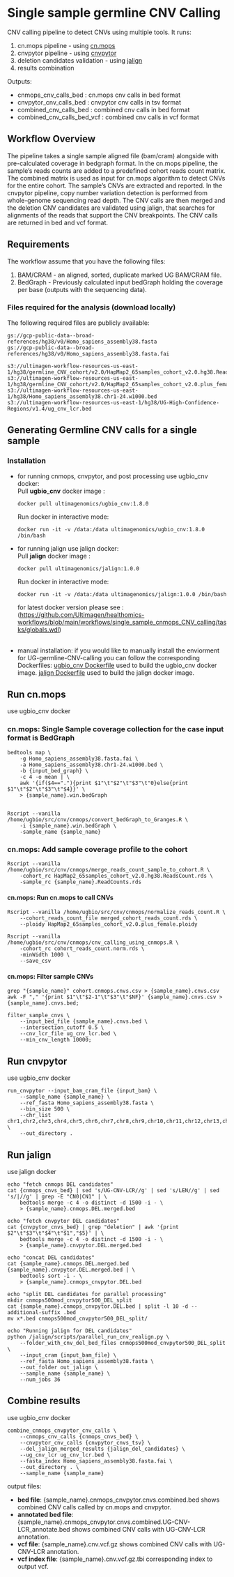# Single sample germline CNV Calling

CNV calling pipeline to detect CNVs using multiple tools.
It runs: 
1. cn.mops pipeline - using [cn.mops](https://github.com/Ultimagen/cn.mops)
2. cnvpytor pipeline - using [cnvpytor](https://github.com/abyzovlab/CNVpytor)
3. deletion candidates validation - using [jalign](https://github.com/Ultimagen/jalign)
4. results combination

Outputs: 
- cnmops_cnv_calls_bed : cn.mops cnv calls in bed format
- cnvpytor_cnv_calls_bed : cnvpytor cnv calls in tsv format
- combined_cnv_calls_bed : combined cnv calls in bed format
- combined_cnv_calls_bed_vcf : combined cnv calls in vcf format

## Workflow Overview
The pipeline takes a single sample aligned file (bam/cram) alongside with pre-calculated coverage in bedgraph format. 
In the cn.mops pipeline, the sample’s reads counts are added to a predefined cohort reads count matrix. The combined matrix is used as input for cn.mops algorithm to detect CNVs for the entire cohort. The sample’s CNVs are extracted and reported.
In the cnvpytor pipeline, copy number variation detection is performed from whole-genome sequencing read depth.
The CNV calls are then merged and the deletion CNV candidates are validated using jalign, that searches for alignments of the reads that support the CNV breakpoints. 
The CNV calls are returned in bed and vcf format. 

## Requirements

The workflow assume that you have the following files: 
1. BAM/CRAM - an aligned, sorted, duplicate marked UG BAM/CRAM file.
2. BedGraph - Previously calculated input bedGraph holding the coverage per base (outputs with the sequencing data).

### Files required for the analysis (download locally)
The following required files are publicly available:

    gs://gcp-public-data--broad-references/hg38/v0/Homo_sapiens_assembly38.fasta
    gs://gcp-public-data--broad-references/hg38/v0/Homo_sapiens_assembly38.fasta.fai
    
	s3://ultimagen-workflow-resources-us-east-1/hg38/germline_CNV_cohort/v2.0/HapMap2_65samples_cohort_v2.0.hg38.ReadsCount.rds
    s3://ultimagen-workflow-resources-us-east-1/hg38/germline_CNV_cohort/v2.0/HapMap2_65samples_cohort_v2.0.plus_female.ploidy
	s3://ultimagen-workflow-resources-us-east-1/hg38/Homo_sapiens_assembly38.chr1-24.w1000.bed
    s3://ultimagen-workflow-resources-us-east-1/hg38/UG-High-Confidence-Regions/v1.4/ug_cnv_lcr.bed

	
## Generating Germline CNV calls for a single sample

### Installation 
* for running cnmops, cnvpytor, and post processing use ugbio_cnv docker: <br>
	Pull **ugbio_cnv** docker image :
	```
	docker pull ultimagenomics/ugbio_cnv:1.8.0
	```
	Run docker in interactive mode: 
	```
	docker run -it -v /data:/data ultimagenomics/ugbio_cnv:1.8.0 /bin/bash
	```	
* for running jalign use jalign docker: <br>
    Pull **jalign** docker image :
	```
	docker pull ultimagenomics/jalign:1.0.0
	```
	Run docker in interactive mode: 
	```
	docker run -it -v /data:/data ultimagenomics/jalign:1.0.0 /bin/bash
	```
    for latest docker version please see : (https://github.com/Ultimagen/healthomics-workflows/blob/main/workflows/single_sample_cnmops_CNV_calling/tasks/globals.wdl)<br><br>

* manual installation: 
if you would like to manually install the enviorment for UG-germline-CNV-calling you can follow the corresponding Dockerfiles:
[ugbio_cnv Dockerfile](https://github.com/Ultimagen/ugbio-utils/blob/main/src/cnv/Dockerfile) used to build the ugbio_cnv docker image.
[jalign Dockerfile](https://github.com/Ultimagen/jalign/blob/main/Dockerfile) used to build the jalign docker image.

## Run cn.mops

use ugbio_cnv docker

### cn.mops: Single Sample coverage collection for the case input format is BedGraph
```
bedtools map \
	-g Homo_sapiens_assembly38.fasta.fai \
	-a Homo_sapiens_assembly38.chr1-24.w1000.bed \
	-b {input_bed_graph} \
	-c 4 -o mean | \
	awk '{if($4=="."){print $1"\t"$2"\t"$3"\t"0}else{print $1"\t"$2"\t"$3"\t"$4}}' \
	> {sample_name}.win.bedGraph


Rscript --vanilla /home/ugbio/src/cnv/cnmops/convert_bedGraph_to_Granges.R \
	-i {sample_name}.win.bedGraph \
	-sample_name {sample_name}
```

### cn.mops: Add sample coverage profile to the cohort
```
Rscript --vanilla /home/ugbio/src/cnv/cnmops/merge_reads_count_sample_to_cohort.R \
	-cohort_rc HapMap2_65samples_cohort_v2.0.hg38.ReadsCount.rds \
	-sample_rc {sample_name}.ReadCounts.rds
```

#### cn.mops: Run cn.mops to call CNVs
```
Rscript --vanilla /home/ugbio/src/cnv/cnmops/normalize_reads_count.R \
	--cohort_reads_count_file merged_cohort_reads_count.rds \
    --ploidy HapMap2_65samples_cohort_v2.0.plus_female.ploidy
	
Rscript --vanilla /home/ugbio/src/cnv/cnmops/cnv_calling_using_cnmops.R \
	-cohort_rc cohort_reads_count.norm.rds \
	-minWidth 1000 \
	--save_csv
```

#### cn.mops: Filter sample CNVs
```
grep "{sample_name}" cohort.cnmops.cnvs.csv > {sample_name}.cnvs.csv
awk -F "," '{print $1"\t"$2-1"\t"$3"\t"$NF}' {sample_name}.cnvs.csv > {sample_name}.cnvs.bed;

filter_sample_cnvs \
	--input_bed_file {sample_name}.cnvs.bed \
	--intersection_cutoff 0.5 \
	--cnv_lcr_file ug_cnv_lcr.bed \
	--min_cnv_length 10000;
```

## Run cnvpytor
use ugbio_cnv docker
```
run_cnvpytor --input_bam_cram_file {input_bam} \
    --sample_name {sample_name} \
    --ref_fasta Homo_sapiens_assembly38.fasta \
    --bin_size 500 \
    --chr_list chr1,chr2,chr3,chr4,chr5,chr6,chr7,chr8,chr9,chr10,chr11,chr12,chr13,chr14,chr15,chr16,chr17,chr18,chr19,chr20,chr21,chr22,chrX,chrY \
    --out_directory .
```

## Run jalign
use jalign docker
```
echo "fetch cnmops DEL candidates"
cat {cnmops_cnvs_bed} | sed 's/UG-CNV-LCR//g' | sed 's/LEN//g' | sed 's/|//g' | grep -E "CN0|CN1" | \
    bedtools merge -c 4 -o distinct -d 1500 -i - \
    > {sample_name}.cnmops.DEL.merged.bed

echo "fetch cnvpytor DEL candidates"
cat {cnvpytor_cnvs_bed} | grep "deletion" | awk '{print $2"\t"$3"\t"$4"\t"$1","$5}' | \
    bedtools merge -c 4 -o distinct -d 1500 -i - \
    > {sample_name}.cnvpytor.DEL.merged.bed

echo "concat DEL candidates"
cat {sample_name}.cnmops.DEL.merged.bed {sample_name}.cnvpytor.DEL.merged.bed | \
    bedtools sort -i - \
    > {sample_name}.cnmops_cnvpytor.DEL.bed

echo "split DEL candidates for parallel processing"
mkdir cnmops500mod_cnvpytor500_DEL_split
cat {sample_name}.cnmops_cnvpytor.DEL.bed | split -l 10 -d --additional-suffix .bed
mv x*.bed cnmops500mod_cnvpytor500_DEL_split/

echo "Running jalign for DEL candidates"
python /jalign/scripts/parallel_run_cnv_realign.py \
    --folder_with_cnv_del_bed_files cnmops500mod_cnvpytor500_DEL_split \
    --input_cram {input_bam_file} \
    --ref_fasta Homo_sapiens_assembly38.fasta \
    --out_folder out_jalign \
    --sample_name {sample_name} \
    --num_jobs 36
```

## Combine results
use ugbio_cnv docker
```
combine_cnmops_cnvpytor_cnv_calls \
    --cnmops_cnv_calls {cnmops_cnvs_bed} \
    --cnvpytor_cnv_calls {cnvpytor_cnvs_tsv} \
    --del_jalign_merged_results {jalign_del_candidates} \
    --ug_cnv_lcr ug_cnv_lcr.bed \
    --fasta_index Homo_sapiens_assembly38.fasta.fai \
    --out_directory . \
    --sample_name {sample_name}
```
 output files:
- **bed file**: {sample_name}.cnmops_cnvpytor.cnvs.combined.bed
  	shows combined CNV calls called by cn.mops and cnvpytor.
- **annotated bed file**: {sample_name}.cnmops_cnvpytor.cnvs.combined.UG-CNV-LCR_annotate.bed
	shows combined CNV calls with UG-CNV-LCR annotation.
- **vcf file**: {sample_name}.cnv.vcf.gz
	shows combined CNV calls with UG-CNV-LCR annotation.
- **vcf index file**: {sample_name}.cnv.vcf.gz.tbi
	corresponding index to output vcf.